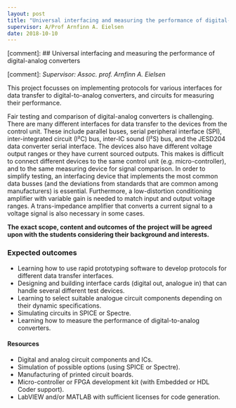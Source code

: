 ```yaml
---
layout: post
title: "Universal interfacing and measuring the performance of digital-analog converters"
supervisor: A/Prof Arnfinn A. Eielsen
date: 2018-10-10
---
```


[comment]: ## Universal interfacing and measuring the performance of digital-analog converters

[comment]: *Supervisor: Assoc. prof. Arnfinn A. Eielsen*

This project focusses on implementing protocols for various interfaces for data transfer to digital-to-analog converters, and circuits for measuring their performance.

Fair testing and comparison of digital-analog converters is challenging. There are many different interfaces for data transfer to the devices from the control unit. These include parallel buses, serial peripheral interface (SPI), inter-integrated circuit (I²C) bus, inter-IC sound (I²S) bus, and the JESD204 data converter serial interface. The devices also have different voltage output ranges or they have current sourced outputs. This makes is difficult to connect different devices to the same control unit (e.g. micro-controller), and to the same measuring device for signal comparison. In order to simplify testing, an interfacing device that implements the most common data busses (and the deviations from standards that are common among manufacturers) is essential. Furthermore, a low-distortion conditioning amplifier with variable gain is needed to match input and output voltage ranges. A trans-impedance amplifier that converts a current signal to a voltage signal is also necessary in some cases.

**The exact scope, content and outcomes of the project will be agreed upon with the students considering their background and interests.**

### Expected outcomes
- Learning how to use rapid prototyping software to develop protocols for different data transfer interfaces.
- Designing and building interface cards (digital out, analogue in) that can handle several different test devices.
- Learning to select suitable analogue circuit components depending on their dynamic specifications.
- Simulating circuits in SPICE or Spectre.
- Learning how to measure the performance of digital-to-analog converters.

#### Resources
- Digital and analog circuit components and ICs.
- Simulation of possible options (using SPICE or Spectre).
- Manufacturing of printed circuit boards.
- Micro-controller or FPGA development kit (with Embedded or HDL Coder support).
- LabVIEW and/or MATLAB with sufficient licenses for code generation.

